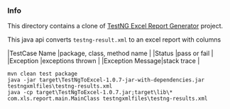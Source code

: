 ### Info
This directory contains a clone of [TestNG Excel Report Generator](https://github.com/rahulrathore44/ExcelReportGenerator) project. 

This java api converts `testng-result.xml` to an excel report with columns

|TestCase Name    |package, class, method name | 
|Status           |pass or fail                |
|Exception        |exceptions thrown           |
|Exception Message|stack trace                 |

```
mvn clean test package
java -jar target\TestNgToExcel-1.0.7-jar-with-dependencies.jar testngxmlfiles\testng-results.xml
java -cp target\TestNgToExcel-1.0.7.jar;target\lib\* com.xls.report.main.MainClass testngxmlfiles\testng-results.xml
```

